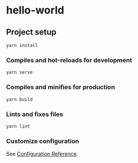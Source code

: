 # hello-world

## Project setup

```bashscript
yarn install
```

### Compiles and hot-reloads for development

```bashscript
yarn serve
```

### Compiles and minifies for production

```bashscript
yarn build
```

### Lints and fixes files

```bashscript
yarn lint
```

### Customize configuration

See [Configuration Reference](https://cli.vuejs.org/config/).
